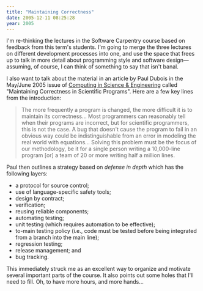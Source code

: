 ```yaml
---
title: "Maintaining Correctness"
date: 2005-12-11 08:25:28
year: 2005
---
```

I'm re-thinking the lectures in the Software Carpentry course based on feedback from this term's students.  I'm going to merge the three lectures on different development processes into one, and use the space that frees up to talk in more detail about programming style and software design—assuming, of course, I can think of something to say that isn't banal.

I also want to talk about the material in an article by Paul Dubois in the May/June 2005 issue of <a href="http://cise.aip.org/cise/">Computing in Science &amp; Engineering</a> called "Maintaining Correctness in Scientific Programs".  Here are a few key lines from the introduction:

<blockquote>The more frequently a program is changed, the more difficult it is to maintain its correctness… Most programmers can reasonably tell when their programs are incorrect, but for scientific programmers, this is not the case.  A bug that doesn't cause the program to fail in an obvious way could be indistinguishable from an error in modeling the real world with equations… Solving this problem must be the focus of our methodology, be it for a single person writing a 10,000-line program [or] a team of 20 or more writing half a million lines.</blockquote>

Paul then outlines a strategy based on <em>defense in depth</em> which has the following layers:

<ul>
  <li>a protocol for source control;</li>
  <li>use of language-specific safety tools;</li>
  <li>design by contract;</li>
  <li>verification;</li>
  <li>reusing reliable components;</li>
  <li>automating testing;</li>
  <li>unit testing (which requires automation to be effective);</li>
  <li>to-main testing policy (i.e., code must be tested before being integrated from a branch into the main line);</li>
  <li>regression testing;</li>
  <li>release management; and</li>
  <li>bug tracking.</li>
</ul>

This immediately struck me as an excellent way to organize and motivate several important parts of the course.  It also points out some holes that I'll need to fill.  Oh, to have more hours, and more hands…
